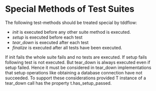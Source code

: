 # Special Methods of Test Suites

The following test-methods should be treated special by tddflow:

- *init* is executed before any other suite method is executed.
- *setup* is executed before each test
- *tear_down* is executed after each test
- *finalize* is executed after all tests have been executed.

If init fails the whole suite fails and no tests are executed.  If setup
fails following test is not executed.  But tear_down is always executed
even if setup failed.  Hence it must be considered in tear_down
implementations that setup operations like obtaining a database
connection have not succeeded.  To support these considerations provided
T instance of a tear_down call has the property t.has_setup_passed.  